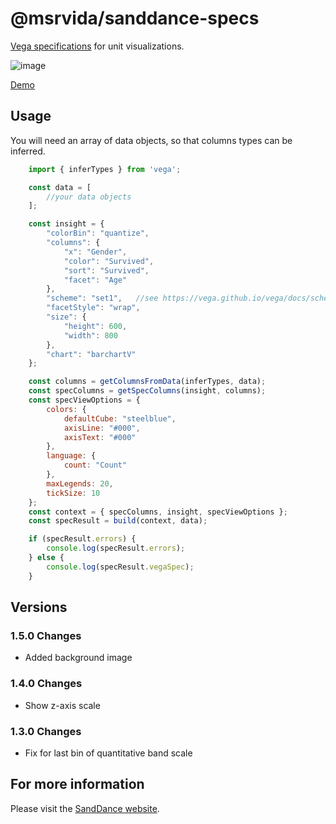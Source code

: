 # @msrvida/sanddance-specs

[Vega specifications](https://vega.github.io/vega/docs/specification/) for unit visualizations.

![image](https://user-images.githubusercontent.com/11507384/82498036-238d5380-9aa4-11ea-85b0-8fcb31522461.png)

[Demo](https://microsoft.github.io/SandDance/tests/sanddance-specs/v1/)

## Usage

You will need an array of data objects, so that columns types can be inferred.

```js
    import { inferTypes } from 'vega';

    const data = [
        //your data objects
    ];

    const insight = {
        "colorBin": "quantize",
        "columns": {
            "x": "Gender",
            "color": "Survived",
            "sort": "Survived",
            "facet": "Age"
        },
        "scheme": "set1",   //see https://vega.github.io/vega/docs/schemes/#reference
        "facetStyle": "wrap",
        "size": {
            "height": 600,
            "width": 800
        },
        "chart": "barchartV"
    };

    const columns = getColumnsFromData(inferTypes, data);
    const specColumns = getSpecColumns(insight, columns);
    const specViewOptions = {
        colors: {
            defaultCube: "steelblue",
            axisLine: "#000",
            axisText: "#000"
        },
        language: {
            count: "Count"
        },
        maxLegends: 20,
        tickSize: 10
    };
    const context = { specColumns, insight, specViewOptions };
    const specResult = build(context, data);

    if (specResult.errors) {
        console.log(specResult.errors);
    } else {
        console.log(specResult.vegaSpec);
    }
```

## Versions

### 1.5.0 Changes

* Added background image

### 1.4.0 Changes

* Show z-axis scale

### 1.3.0 Changes

* Fix for last bin of quantitative band scale

## For more information
Please visit the [SandDance website](https://microsoft.github.io/SandDance/).
